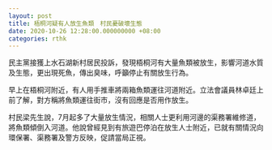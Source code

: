 ```yaml
---
layout: post
title: 梧桐河疑有人放生魚類　村民憂破壞生態
date: 2020-10-26 12:28:00.000000000 +08:00
categories: rthk
---
```


民主黨接獲上水石湖新村居民投訴，發現梧桐河有大量魚類被放生，影響河道水質及生態，更出現死魚，傳出臭味，呼籲停止有關放生行為。

早上在梧桐河附近，有人用手推車將兩箱魚類運往河道附近。立法會議員林卓廷上前了解，對方稱將魚類運往街市，沒有回應是否用作放生。

村民梁先生說，7月起多了大量放生情況，相關人士更利用河邊的渠務署維修道，將魚類傾倒入河道。他說曾經見到有旅遊巴停泊在放生人士附近，已就有關情況向環保署、渠務署及警方反映，促請當局正視。
